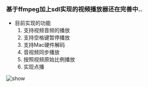 ### 基于ffmpeg加上sdl实现的视频播放器还在完善中..

* 目前实现的功能
    1. 支持视频音频的播放
    2. 支持空格键暂停播放
    3. 支持Mac硬件解码
    4. 音视频同步播放
    5. 按照视频原始比例播放
    6. 实现点播

![show](player.png)
